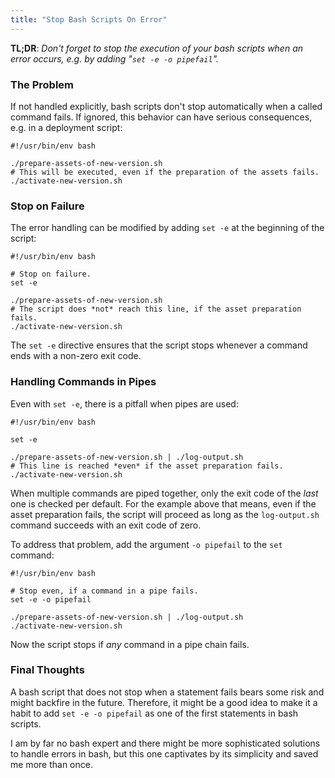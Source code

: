 ```yaml
---
title: "Stop Bash Scripts On Error"
---
```


**TL;DR**: _Don't forget to stop the execution of your bash scripts when an error occurs, e.g. by adding "``set -e -o pipefail``"._


### The Problem ###

If not handled explicitly, bash scripts don't stop automatically when a called command fails. 
If ignored, this behavior can have serious consequences, e.g. in a deployment script:

    #!/usr/bin/env bash
    
    ./prepare-assets-of-new-version.sh
    # This will be executed, even if the preparation of the assets fails.
    ./activate-new-version.sh

### Stop on Failure ###

The error handling can be modified by adding ``set -e`` at the beginning of the script:

    #!/usr/bin/env bash
    
    # Stop on failure.
    set -e
    
    ./prepare-assets-of-new-version.sh
    # The script does *not* reach this line, if the asset preparation fails.
    ./activate-new-version.sh

The ``set -e`` directive ensures that the script stops whenever a command ends with a non-zero exit code.

### Handling Commands in Pipes ###

Even with ``set -e``, there is a pitfall when pipes are used:

    #!/usr/bin/env bash
    
    set -e
    
    ./prepare-assets-of-new-version.sh | ./log-output.sh
    # This line is reached *even* if the asset preparation fails.
    ./activate-new-version.sh

When multiple commands are piped together, only the exit code of the *last* one is checked per default. 
For the example above that means, even if the asset preparation fails, the script will proceed as long as the ``log-output.sh`` command succeeds with an exit code of zero.

To address that problem, add the argument ``-o pipefail`` to the ``set`` command:

    #!/usr/bin/env bash
    
    # Stop even, if a command in a pipe fails.
    set -e -o pipefail
    
    ./prepare-assets-of-new-version.sh | ./log-output.sh
    ./activate-new-version.sh

Now the script stops if *any* command in a pipe chain fails.

### Final Thoughts ###

A bash script that does not stop when a statement fails bears some risk and might backfire in the future. Therefore, it might be a good idea to make it a habit to add ``set -e -o pipefail`` as one of the first statements in bash scripts.

I am by far no bash expert and there might be more sophisticated solutions to handle errors in bash, but this one captivates by its simplicity and saved me more than once.
